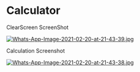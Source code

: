 # Calculator

ClearScreen ScreenShot



[![Whats-App-Image-2021-02-20-at-21-43-39.jpg](https://i.postimg.cc/MpsDb2Mb/Whats-App-Image-2021-02-20-at-21-43-39.jpg)](https://postimg.cc/jD7Pt1hL)



Calculation Screenshot



[![Whats-App-Image-2021-02-20-at-21-43-38.jpg](https://i.postimg.cc/bvJmKNcB/Whats-App-Image-2021-02-20-at-21-43-38.jpg)](https://postimg.cc/872dvGCR)
